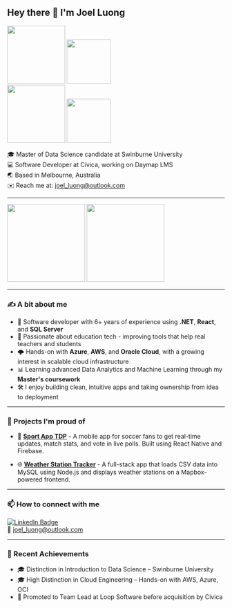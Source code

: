 ## Hey there 👋 I'm Joel Luong

<div id="header">
  <img src="https://media.giphy.com/media/qgQUggAC3Pfv687qPC/giphy.gif" width="134"/>
  <img src="https://media.giphy.com/media/i4MAH84pqe2m2aVojc/giphy.gif" width="102"/>
</div>

<div id="header">
  <img src="https://media.giphy.com/media/qgQUggAC3Pfv687qPC/giphy.gif" width="134"/>
  <img src="https://media.giphy.com/media/i4MAH84pqe2m2aVojc/giphy.gif" width="102"/>
</div>

🎓 Master of Data Science candidate at Swinburne University  
💻 Software Developer at Civica, working on Daymap LMS  
🌏 Based in Melbourne, Australia  
✉️ Reach me at: [joel_luong@outlook.com](mailto:joel_luong@outlook.com)

---

<div>
  <img src="https://github-readme-stats.vercel.app/api?username=joelluong&show_icons=true&hide=issues&count_private=true&theme=react&bg_color=20232A" height="180">
  <img src="https://github-readme-stats.vercel.app/api/top-langs?username=joelluong&hide=shell,css&langs_count=8&layout=compact&theme=react&bg_color=20232A" height="180">
</div>

---

### ✍️ A bit about me

- 🧠 Software developer with 6+ years of experience using **.NET**, **React**, and **SQL Server**
- 🚀 Passionate about education tech - improving tools that help real teachers and students
- 🌩️ Hands-on with **Azure**, **AWS**, and **Oracle Cloud**, with a growing interest in scalable cloud infrastructure
- 📊 Learning advanced Data Analytics and Machine Learning through my **Master's coursework**
- 🛠️ I enjoy building clean, intuitive apps and taking ownership from idea to deployment

---

### 🔧 Projects I'm proud of

- 📱 **[Sport App TDP](https://github.com/joelluong/sport-app-tdp)** - A mobile app for soccer fans to get real-time updates, match stats, and vote in live polls. Built using React Native and Firebase.

- 🌐 **[Weather Station Tracker](https://github.com/joelluong/WeatherStation-Tracker-Node)** - A full-stack app that loads CSV data into MySQL using Node.js and displays weather stations on a Mapbox-powered frontend.

---

### 📫 How to connect with me

[![LinkedIn Badge](https://img.shields.io/badge/-LinkedIn-blue?style=flat&logo=Linkedin&logoColor=white)](https://www.linkedin.com/in/joel-luong/)  
📧 [joel_luong@outlook.com](mailto:joel_luong@outlook.com)

---

### 🏅 Recent Achievements

- 🎓 Distinction in Introduction to Data Science – Swinburne University  
- 🎓 High Distinction in Cloud Engineering – Hands-on with AWS, Azure, OCI  
- 💼 Promoted to Team Lead at Loop Software before acquisition by Civica

<!--
### 🔗 Other links (Coming soon...)
-->

